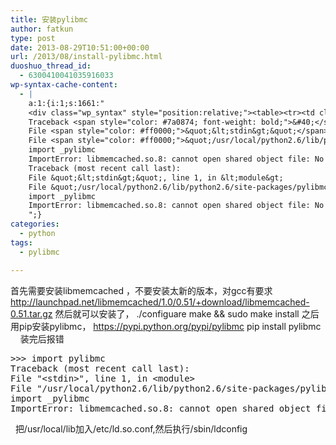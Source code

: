 ```yaml
---
title: 安装pylibmc
author: fatkun
type: post
date: 2013-08-29T10:51:00+00:00
url: /2013/08/install-pylibmc.html
duoshuo_thread_id:
  - 6300410041035916033
wp-syntax-cache-content:
  - |
    a:1:{i:1;s:1661:"
    <div class="wp_syntax" style="position:relative;"><table><tr><td class="code"><pre class="bash" style="font-family:monospace;"><span style="color: #000000; font-weight: bold;">&gt;&gt;&gt;</span> import pylibmc
    Traceback <span style="color: #7a0874; font-weight: bold;">&#40;</span>most recent call <span style="color: #c20cb9; font-weight: bold;">last</span><span style="color: #7a0874; font-weight: bold;">&#41;</span>:
    File <span style="color: #ff0000;">&quot;&lt;stdin&gt;&quot;</span>, line <span style="color: #000000;">1</span>, <span style="color: #000000; font-weight: bold;">in</span> <span style="color: #000000; font-weight: bold;">&lt;</span>module<span style="color: #000000; font-weight: bold;">&gt;</span>
    File <span style="color: #ff0000;">&quot;/usr/local/python2.6/lib/python2.6/site-packages/pylibmc/__init__.py&quot;</span>, line <span style="color: #000000;">70</span>, <span style="color: #000000; font-weight: bold;">in</span> <span style="color: #000000; font-weight: bold;">&lt;</span>module<span style="color: #000000; font-weight: bold;">&gt;</span>
    import _pylibmc
    ImportError: libmemcached.so.8: cannot open shared object file: No such <span style="color: #c20cb9; font-weight: bold;">file</span> or directory</pre></td></tr></table><p class="theCode" style="display:none;">&gt;&gt;&gt; import pylibmc
    Traceback (most recent call last):
    File &quot;&lt;stdin&gt;&quot;, line 1, in &lt;module&gt;
    File &quot;/usr/local/python2.6/lib/python2.6/site-packages/pylibmc/__init__.py&quot;, line 70, in &lt;module&gt;
    import _pylibmc
    ImportError: libmemcached.so.8: cannot open shared object file: No such file or directory</p></div>
    ";}
categories:
  - python
tags:
  - pylibmc

---
```

首先需要安装libmemcached ，不要安装太新的版本，对gcc有要求
<a href="http://launchpad.net/libmemcached/1.0/0.51/+download/libmemcached-0.51.tar.gz" rel="nofollow">http://launchpad.net/libmemcached/1.0/0.51/+download/libmemcached-0.51.tar.gz</a>
然后就可以安装了，
./configuare
make && sudo make install
之后用pip安装pylibmc， <https://pypi.python.org/pypi/pylibmc>
pip install pylibmc
&nbsp;
&nbsp;
装完后报错
<pre lang="bash" escaped="true">&gt;&gt;&gt; import pylibmc
Traceback (most recent call last):
File "&lt;stdin&gt;", line 1, in &lt;module&gt;
File "/usr/local/python2.6/lib/python2.6/site-packages/pylibmc/__init__.py", line 70, in &lt;module&gt;
import _pylibmc
ImportError: libmemcached.so.8: cannot open shared object file: No such file or directory</pre>
&nbsp;
把/usr/local/lib加入/etc/ld.so.conf,然后执行/sbin/ldconfig
&nbsp;